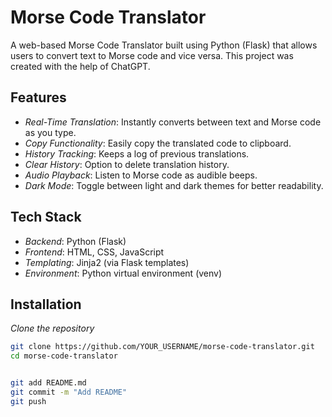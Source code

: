 # Morse Code Translator

A web-based Morse Code Translator built using Python (Flask) that allows users to convert text to Morse code and vice versa. This project was created with the help of ChatGPT.

## Features

- *Real-Time Translation*: Instantly converts between text and Morse code as you type.
- *Copy Functionality*: Easily copy the translated code to clipboard.
- *History Tracking*: Keeps a log of previous translations.
- *Clear History*: Option to delete translation history.
- *Audio Playback*: Listen to Morse code as audible beeps.
- *Dark Mode*: Toggle between light and dark themes for better readability.

## Tech Stack

- *Backend*: Python (Flask)
- *Frontend*: HTML, CSS, JavaScript
- *Templating*: Jinja2 (via Flask templates)
- *Environment*: Python virtual environment (venv)

## Installation

 *Clone the repository*
   ```bash
   git clone https://github.com/YOUR_USERNAME/morse-code-translator.git
   cd morse-code-translator


git add README.md
git commit -m "Add README"
git push
